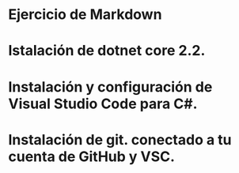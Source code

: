 
# Ejercicio de Markdown

# Istalación de dotnet core 2.2.


# Instalación y configuración de Visual Studio Code para C#.


# Instalación de git. conectado a tu cuenta de GitHub y VSC.
